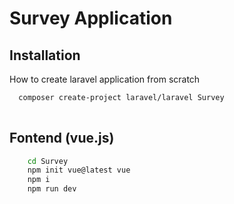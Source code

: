 
# Survey Application




## Installation

How to create laravel application from scratch
```bash
  composer create-project laravel/laravel Survey
  
```


## Fontend (vue.js)
```bash
    cd Survey
    npm init vue@latest vue
    npm i
    npm run dev


